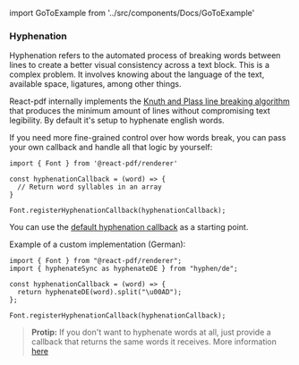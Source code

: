 import GoToExample from '../src/components/Docs/GoToExample'

### Hyphenation

Hyphenation refers to the automated process of breaking words between lines to create a better visual consistency across a text block. This is a complex problem. It involves knowing about the language of the text, available space, ligatures, among other things.

React-pdf internally implements the [Knuth and Plass line breaking algorithm](http://www.eprg.org/G53DOC/pdfs/knuth-plass-breaking.pdf) that produces the minimum amount of lines without compromising text legibility. By default it's setup to hyphenate english words.

If you need more fine-grained control over how words break, you can pass your own callback and handle all that logic by yourself:

```
import { Font } from '@react-pdf/renderer'

const hyphenationCallback = (word) => {
  // Return word syllables in an array
}

Font.registerHyphenationCallback(hyphenationCallback);
```

You can use the [default hyphenation callback](https://github.com/diegomura/react-pdf/blob/master/packages/textkit/src/engines/wordHyphenation/index.js) as a starting point.

Example of a custom implementation (German):
```
import { Font } from "@react-pdf/renderer";
import { hyphenateSync as hyphenateDE } from "hyphen/de";

const hyphenationCallback = (word) => {
  return hyphenateDE(word).split("\u00AD");
};

Font.registerHyphenationCallback(hyphenationCallback);
```

> **Protip:** If you don't want to hyphenate words at all, just provide a callback that returns the same words it receives. More information [here](/fonts#registerhyphenationcallback)

<GoToExample name="hyphenation-callback" />
